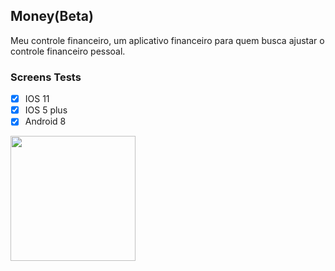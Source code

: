 ## Money(Beta)

Meu controle financeiro, um aplicativo financeiro para quem busca ajustar o controle financeiro pessoal.

### Screens Tests 

- [x] IOS 11
- [x] IOS 5 plus
- [x] Android 8

<img src="app-finance-control.gif" width="200px" />

